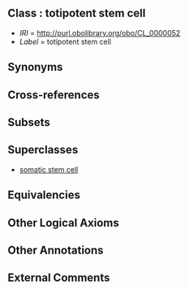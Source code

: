 
## Class : totipotent stem cell

 * *IRI* = http://purl.obolibrary.org/obo/CL_0000052
 * *Label* = totipotent stem cell

## Synonyms


## Cross-references


## Subsets


## Superclasses

 * [somatic stem cell](../../CL/23/CL_0000723.md)

## Equivalencies


## Other Logical Axioms


## Other Annotations


## External Comments

